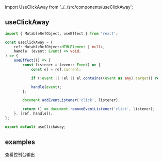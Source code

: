 import UseClickAway from '../../src/components/useClickAway';

## useClickAway

```typescript jsx
import { MutableRefObject, useEffect } from 'react';

const useClickAway = (
	ref: MutableRefObject<HTMLElement | null>,
	handle: (event: Event) => void,
) => {
	useEffect(() => {
		const listener = (event: Event) => {
			const el = ref.current;

			if (!event || !el || el.contains((event as any).target)) return;

			handle(event);
		};

		document.addEventListener('click', listener);

		return () => document.removeEventListener('click', listener);
	}, [ref, handle]);
};

export default useClickAway;
```

## examples

查看控制台输出
<UseClickAway/>
